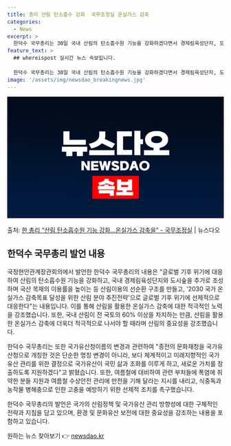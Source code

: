 ```yaml
---
title: 총리 산림 탄소흡수 강화  국무조정실 온실가스 감축
categories:
  - News
excerpt: >
  한덕수 국무총리는 30일 국내 산림의 탄소흡수원 기능을 강화하겠다면서 경제림육성단지, 도시숲을 추가로 조성하…
feature_text: >
  ## whereispost 실시간 뉴스 속보입니다.

  한덕수 국무총리는 30일 국내 산림의 탄소흡수원 기능을 강화하겠다면서 경제림육성단지, 도시숲을 추가로 조성하…
image: '/assets/img/newsdao_breakingnews.jpg'
---
```


![뉴스다오 속보](/assets/img/newsdao_breakingnews.jpg)

<p>출처: <a href="https://newsdao.kr/3969" rel="dofollow">한 총리 “산림 탄소흡수원 기능 강화…온실가스 감축을”  - 국무조정실</a> | 뉴스다오</p>

<h2 data-ke-size="size26">한덕수 국무총리 발언 내용</h2>

국정현안관계장관회의에서 발언한 한덕수 국무총리의 내용은 "글로벌 기후 위기에 대응하여 산림의 탄소흡수원 기능을 강화하고, 국내 경제림육성단지와 도시숲을 추가로 조성하며 국산 목재의 이용률을 높이는 등 산림이용의 선순환 구조를 만들고, '2030 국가 온실가스 감축목표 달성을 위한 산림 분야 추진전략'으로 글로벌 기후 위기에 선제적으로 대응한다"는 내용입니다. 이를 통해 산림을 활용한 온실가스 감축에 대한 적극적인 노력을 강조했습니다. 또한, 국내 산림이 전 국토의 60% 이상을 차지하는 만큼, 산림을 활용한 온실가스 감축에 더욱더 적극적으로 나서야 할 때라며 산림의 중요성을 강조했습니다.

한덕수 국무총리는 또한 국가유산청이름의 변경과 관련하여 "종전의 문화재청을 국가유산청으로 개칭한 것은 단순한 명칭 변경이 아니라, 보다 체계적이고 미래지향적인 국가유산 관리를 위한 결정으로 국가유산이 국민 삶과 조화를 이루게 하고, 새로운 가치를 창출하도록 지원하겠다"고 밝혔습니다. 또한, 여름철에 대비하여 관련 부처들에 폭염에 취약한 분들 지원과 여름철 수상안전 관리에 만전을 기해 달라는 지시를 내리고, 식중독과 농작물 병해충으로 인한 고충을 예방하기 위한 선제적 조치를 촉구했습니다.

한덕수 국무총리의 발언은 국가의 산림정책 및 국가유산 관리 방향성에 대한 구체적인 전략과 지침을 담고 있으며, 환경 및 문화유산 보전에 대한 중요성을 강조하는 내용을 포함하고 있습니다. 

원하는 뉴스 찾아보기 👉 <a href="https://newsdao.kr" rel="dofollow">newsdao.kr</a>


